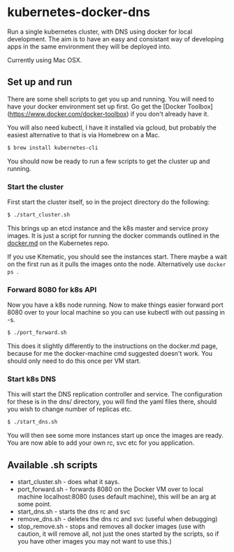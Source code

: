 # kubernetes-docker-dns
Run a single kubernetes cluster, with DNS using docker for local development. 
The aim is to have an easy and consistant way of developing apps in the 
same environment they will be deployed into.

Currently using Mac OSX.

## Set up and run

There are some shell scripts to get you up and running. You will need to have your docker
environment set up first. Go get the [Docker Toolbox] (https://www.docker.com/docker-toolbox)
if you don't already have it.

You will also need kubectl, I have it installed via gcloud, but probably the easiest alternative
to that is via Homebrew on a Mac. 

```bash
$ brew install kubernetes-cli
```

You should now be ready to run a few scripts to get the cluster up and running.

### Start the cluster

First start the cluster itself, so in the project directory do the following:

```bash
$ ./start_cluster.sh
```

This brings up an etcd instance and the k8s master and service proxy images. It is just a script for
running the docker commands outlined in the [docker.md](https://github.com/kubernetes/kubernetes/blob/master/docs/getting-started-guides/docker.md) on the Kubernetes repo.

If you use Kitematic, you should see the instances start. There maybe a wait on the first
run as it pulls the images onto the node. Alternatively use ```docker ps ```.

### Forward 8080 for k8s API

Now you have a k8s node running. Now to make things easier forward port 8080 over to your
local machine so you can use kubectl with out passing in -s.

```bash
$ ./port_forward.sh
```

This does it slightly differently to the instructions on the docker.md page, because for me
the docker-machine cmd suggested doesn't work. You should only need to do this once per VM start.


### Start k8s DNS

This will start the DNS replication controller and service. The configuration for these is in the dns/ directory, you
will find the yaml files there, should you wish to change number of replicas etc.

```bash
$ ./start_dns.sh
```

You will then see some more instances start up once the images are ready. You are now able to add your own rc, svc etc
for you application.

## Available .sh scripts

* start_cluster.sh - does what it says.
* port_forward.sh - forwards 8080 on the Docker VM over to local machine localhost:8080 (uses default machine),
this will be an arg at some point.
* start_dns.sh - starts the dns rc and svc
* remove_dns.sh - deletes the dns rc and svc (useful when debugging)
* stop_remove.sh - stops and removes all docker images (use with caution, it will remove all, not just the ones
started by the scripts, so if you have other images you may not want to use this.)






